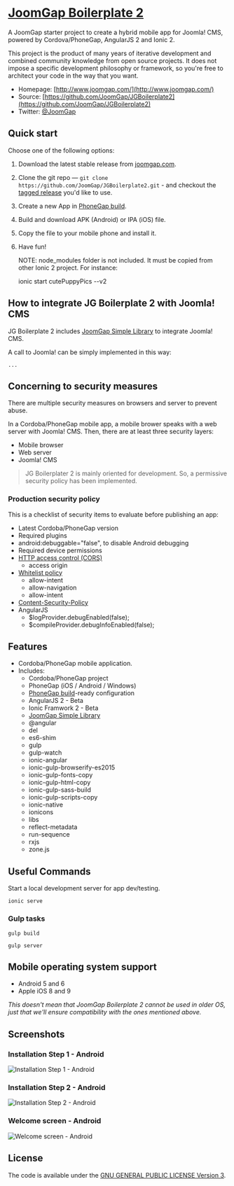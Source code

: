 # [JoomGap Boilerplate 2](http://www.joomgap.com/)

A JoomGap starter project to create a hybrid mobile app for Joomla! CMS, powered by Cordova/PhoneGap, AngularJS 2 and Ionic 2.

This project is the product of many years of iterative development and
combined community knowledge from open source projects. It does not impose a specific development
philosophy or framework, so you're free to architect your code in the
way that you want.

* Homepage: [http://www.joomgap.com/](http://www.joomgap.com/)
* Source: [https://github.com/JoomGap/JGBoilerplate2](https://github.com/JoomGap/JGBoilerplate2)
* Twitter: [@JoomGap](https://twitter.com/JoomGap)

## Quick start

Choose one of the following options:

1. Download the latest stable release from
   [joomgap.com](http://www.joomgap.com/joomgap-boilerplate.html).
2. Clone the git repo — `git clone
   https://github.com/JoomGap/JGBoilerplate2.git` - and checkout the
   [tagged release](https://github.com/JoomGap/JGBoilerplate2/releases)
   you'd like to use.
3. Create a new App in [PhoneGap build](https://build.phonegap.com).
4. Build and download APK (Android) or IPA (iOS) file.
5. Copy the file to your mobile phone and install it.
6. Have fun!

	NOTE: node_modules folder is not included. It must be copied from other Ionic 2 project. For instance:
	
	ionic start cutePuppyPics --v2

## How to integrate JG Boilerplate 2 with Joomla! CMS

JG Boilerplate 2 includes [JoomGap Simple Library](https://github.com/JoomGap/JGSimple) to integrate Joomla! CMS.

A call to Joomla! can be simply implemented in this way:

	...
	
## Concerning to security measures

There are multiple security measures on browsers and server to prevent abuse. 

In a Cordoba/PhoneGap mobile app, a mobile brower speaks with a web server with Joomla! CMS. Then, there are at least three security layers:

- Mobile browser
- Web server
- Joomla! CMS

> JG Boilerplater 2 is mainly oriented for development. So, a permissive security policy has been implemented.

### Production security policy

This is a checklist of security items to evaluate before publishing an app:

- Latest Cordoba/PhoneGap version
- Required plugins
- android:debuggable="false", to disable Android debugging
- Required device permissions
- [HTTP access control (CORS)](http://www.html5rocks.com/en/tutorials/cors/)
	- access origin
- [Whitelist policy](https://github.com/apache/cordova-plugin-whitelist#cordova-plugin-whitelist)	
	- allow-intent
	- allow-navigation
	- allow-intent 
- [Content-Security-Policy](http://www.html5rocks.com/en/tutorials/security/content-security-policy/)
- AngularJS
	- $logProvider.debugEnabled(false);
	- $compileProvider.debugInfoEnabled(false);
	
## Features

* Cordoba/PhoneGap mobile application.
* Includes:
  * Cordoba/PhoneGap project
  * PhoneGap (iOS / Android / Windows)
  * [PhoneGap build](https://build.phonegap.com)-ready configuration
  * AngularJS 2 - Beta
  * Ionic Framwork 2 - Beta
  * [JoomGap Simple Library](https://github.com/JoomGap/JGSimple)
  * @angular
  * del
  * es6-shim
  * gulp
  * gulp-watch
  * ionic-angular
  * ionic-gulp-browserify-es2015
  * ionic-gulp-fonts-copy
  * ionic-gulp-html-copy
  * ionic-gulp-sass-build
  * ionic-gulp-scripts-copy
  * ionic-native
  * ionicons
  * libs
  * reflect-metadata
  * run-sequence
  * rxjs
  * zone.js  

## Useful Commands

Start a local development server for app dev/testing.

	ionic serve	
    
### Gulp tasks

	gulp build	
    
	gulp server    

## Mobile operating system support

* Android 5 and 6
* Apple iOS 8 and 9

*This doesn't mean that JoomGap Boilerplate 2 cannot be used in older OS,
just that we'll ensure compatibility with the ones mentioned above.*

## Screenshots

### Installation Step 1 - Android

![Installation Step 1 - Android](http://cdn.joomgap.com/images/JGBoilerplate2/JGBoilerplate2-1.jpg)

### Installation Step 2 - Android

![Installation Step 2 - Android](http://cdn.joomgap.com/images/JGBoilerplate2/JGBoilerplate2-2.jpg)

### Welcome screen - Android

![Welcome screen - Android](http://cdn.joomgap.com/images/JGBoilerplate2/JGBoilerplate2-3-start.jpg)

## License

The code is available under the [GNU GENERAL PUBLIC LICENSE Version 3](LICENSE).
